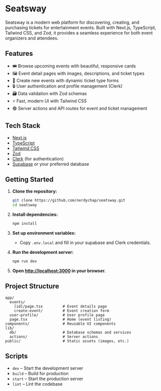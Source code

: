 # Seatsway

Seatsway is a modern web platform for discovering, creating, and purchasing tickets for entertainment events. Built with Next.js, TypeScript, Tailwind CSS, and Zod, it provides a seamless experience for both event organizers and attendees.

## Features

- 🎟️ Browse upcoming events with beautiful, responsive cards
- 🖼️ Event detail pages with images, descriptions, and ticket types
- 📝 Create new events with dynamic ticket type forms
- 🔒 User authentication and profile management (Clerk)
- 🗃️ Data validation with Zod schemas
- ⚡ Fast, modern UI with Tailwind CSS
- 🟢 Server actions and API routes for event and ticket management

## Tech Stack

- [Next.js](https://nextjs.org/)
- [TypeScript](https://www.typescriptlang.org/)
- [Tailwind CSS](https://tailwindcss.com/)
- [Zod](https://zod.dev/)
- [Clerk](https://clerk.dev/) (for authentication)
- [Supabase](https://supabase.com/) or your preferred database

## Getting Started

1. **Clone the repository:**
   ```bash
   git clone https://github.com/nerdychap/seatsway.git
   cd seatsway
   ```

2. **Install dependencies:**
   ```bash
   npm install
   ```

3. **Set up environment variables:**
   - Copy `.env.local` and fill in your supabase and Clerk credentials.

4. **Run the development server:**
   ```bash
   npm run dev
   ```

5. **Open [http://localhost:3000](http://localhost:3000) in your browser.**

## Project Structure

```
app/
  events/
    [id]/page.tsx         # Event details page
    create-event/         # Event creation form
  user-profile/           # User profile page
  page.tsx                # Home (event listing)
components/               # Reusable UI components
lib/
  db/                     # Database schemas and services
  actions/                # Server actions
public/                   # Static assets (images, etc.)
```

## Scripts

- `dev` – Start the development server
- `build` – Build for production
- `start` – Start the production server
- `lint` – Lint the codebase